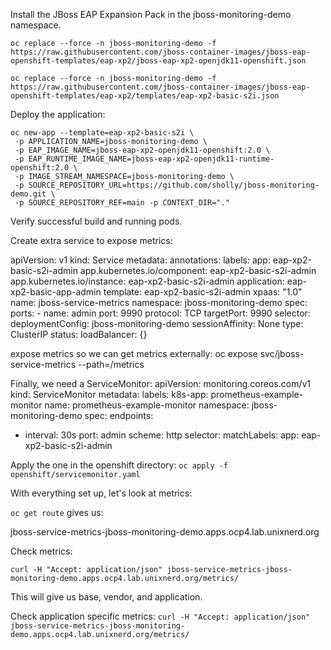 Install the JBoss EAP Expansion Pack in the jboss-monitoring-demo namespace.

`oc replace --force -n jboss-monitoring-demo -f https://raw.githubusercontent.com/jboss-container-images/jboss-eap-openshift-templates/eap-xp2/jboss-eap-xp2-openjdk11-openshift.json`

`oc replace --force -n jboss-monitoring-demo -f https://raw.githubusercontent.com/jboss-container-images/jboss-eap-openshift-templates/eap-xp2/templates/eap-xp2-basic-s2i.json`

Deploy the application: 
```
oc new-app --template=eap-xp2-basic-s2i \
 -p APPLICATION_NAME=jboss-monitoring-demo \
 -p EAP_IMAGE_NAME=jboss-eap-xp2-openjdk11-openshift:2.0 \
 -p EAP_RUNTIME_IMAGE_NAME=jboss-eap-xp2-openjdk11-runtime-openshift:2.0 \
 -p IMAGE_STREAM_NAMESPACE=jboss-monitoring-demo \
 -p SOURCE_REPOSITORY_URL=https://github.com/sholly/jboss-monitoring-demo.git \
 -p SOURCE_REPOSITORY_REF=main -p CONTEXT_DIR="."
```


Verify successful build and running pods. 

Create extra service to expose metrics: 

apiVersion: v1
kind: Service
metadata:
  annotations:
  labels:
    app: eap-xp2-basic-s2i-admin
    app.kubernetes.io/component: eap-xp2-basic-s2i-admin
    app.kubernetes.io/instance: eap-xp2-basic-s2i-admin
    application: eap-xp2-basic-app-admin
    template: eap-xp2-basic-s2i-admin
    xpaas: "1.0"
  name: jboss-service-metrics
  namespace: jboss-monitoring-demo
spec:
  ports:
    - name: admin
      port: 9990
      protocol: TCP
      targetPort: 9990
  selector:
    deploymentConfig: jboss-monitoring-demo
  sessionAffinity: None
  type: ClusterIP
status:
  loadBalancer: {}


expose metrics so we can get metrics externally: 
oc expose svc/jboss-service-metrics --path=/metrics

Finally, we need a ServiceMonitor:
apiVersion: monitoring.coreos.com/v1
kind: ServiceMonitor
metadata:
labels:
k8s-app: prometheus-example-monitor
name: prometheus-example-monitor
namespace: jboss-monitoring-demo
spec:
endpoints:
- interval: 30s
  port: admin
  scheme: http
  selector:
  matchLabels:
  app: eap-xp2-basic-s2i-admin


Apply the one in the openshift directory: 
`oc apply -f openshift/servicemonitor.yaml`


With everything set up, let's look at metrics: 

`oc get route` gives us: 

jboss-service-metrics-jboss-monitoring-demo.apps.ocp4.lab.unixnerd.org

Check metrics: 

`curl -H "Accept: application/json" jboss-service-metrics-jboss-monitoring-demo.apps.ocp4.lab.unixnerd.org/metrics/`

This will give us base, vendor, and application. 

Check application specific metrics: 
`curl -H "Accept: application/json" jboss-service-metrics-jboss-monitoring-demo.apps.ocp4.lab.unixnerd.org/metrics/`



